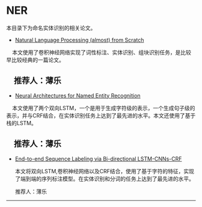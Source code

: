 # NER

本目录下为命名实体识别的相关论文。

* [Natural Language Processing (almost) from Scratch](https://github.com/NEU-NLPLAB/neu_nlplab_learning/blob/master/paper/NER/2011-Natural%20language%20processing%20(almost)%20from%20scratch.pdf)

     本文使用了卷积神经网络实现了词性标注、实体识别、组块识别任务，是比较早比较经典的一篇论文。
     
     推荐人：薄乐
     
-----


* [Neural Architectures for Named Entity Recognition](https://github.com/NEU-NLPLAB/neu_nlplab_learning/blob/master/paper/NER/2011-Natural%20language%20processing%20(almost)%20from%20scratch.pdf)

     本文使用了两个双向LSTM，一个是用于生成字符级的表示，一个生成句子级的表示，并与CRF结合，在实体识别任务上达到了最先进的水平。本文还使用了基于栈的LSTM。
     
     推荐人：薄乐
     
-----

* [End-to-end Sequence Labeling via Bi-directional LSTM-CNNs-CRF](https://github.com/NEU-NLPLAB/neu_nlplab_learning/blob/master/paper/NER/2016-ACL-End-to-end%20Sequence%20Labeling%20via%20Bi-directional%20LSTM-CNNs-CRF.pdf)

     本文将双向LSTM,卷积神经网络以及CRF结合，使用了基于字符的特征，实现了端到端的序列标注模型。在实体识别和分词的任务上达到了最先进的水平。

     推荐人：薄乐

-----
